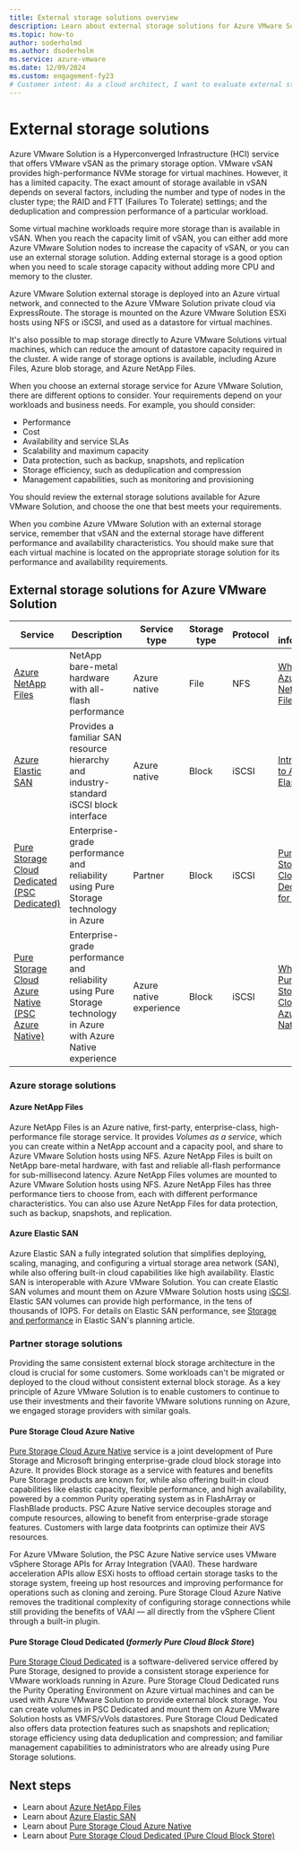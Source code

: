 ```yaml
---
title: External storage solutions overview
description: Learn about external storage solutions for Azure VMware Solution private cloud.
ms.topic: how-to
author: soderholmd
ms.author: dsoderholm
ms.service: azure-vmware
ms.date: 12/09/2024
ms.custom: engagement-fy23
# Customer intent: As a cloud architect, I want to evaluate external storage solutions for Azure VMware Solution, so that I can determine the best option to meet my workloads' performance, capacity, and data protection requirements.
---
```

 
# External storage solutions

Azure VMware Solution is a Hyperconverged Infrastructure (HCI) service that offers VMware vSAN as the primary storage option. VMware vSAN provides high-performance NVMe storage for virtual machines. However, it has a limited capacity. The exact amount of storage available in vSAN depends on several factors, including the number and type of nodes in the cluster type; the RAID and FTT (Failures To Tolerate) settings; and the deduplication and compression performance of a particular workload. 

Some virtual machine workloads require more storage than is available in vSAN. When you reach the capacity limit of vSAN, you can either add more Azure VMware Solution nodes to increase the capacity of vSAN, or you can use an external storage solution. Adding external storage is a good option when you need to scale storage capacity without adding more CPU and memory to the cluster.

Azure VMware Solution external storage is deployed into an Azure virtual network, and connected to the Azure VMware Solution private cloud via ExpressRoute. The storage is mounted on the Azure VMware Solution ESXi hosts using NFS or iSCSI, and used as a datastore for virtual machines.

It's also possible to map storage directly to Azure VMware Solutions virtual machines, which can reduce the amount of datastore capacity required in the cluster. A wide range of storage options is available, including Azure Files, Azure blob storage, and Azure NetApp Files.

When you choose an external storage service for Azure VMware Solution, there are different options to consider. Your requirements depend on your workloads and business needs. For example, you should consider:

- Performance
- Cost
- Availability and service SLAs
- Scalability and maximum capacity
- Data protection, such as backup, snapshots, and replication
- Storage efficiency, such as deduplication and compression
- Management capabilities, such as monitoring and provisioning

You should review the external storage solutions available for Azure VMware Solution, and choose the one that best meets your requirements.

When you combine Azure VMware Solution with an external storage service, remember that vSAN and the external storage have different performance and availability characteristics. You should make sure that each virtual machine is located on the appropriate storage solution for its performance and availability requirements.

## External storage solutions for Azure VMware Solution 

|Service|Description|Service type|Storage type|Protocol|More information|
|-|-|-|-|-|-|
|[Azure NetApp Files](./attach-azure-netapp-files-to-azure-vmware-solution-hosts.md)|NetApp bare-metal hardware with all-flash performance|Azure native|File|NFS|[What is Azure NetApp Files?](../azure-netapp-files/azure-netapp-files-introduction.md)|
|[Azure Elastic SAN](./configure-azure-elastic-san.md)|Provides a familiar SAN resource hierarchy and industry-standard iSCSI block interface|Azure native|Block|iSCSI|[Introduction to Azure Elastic SAN](../storage/elastic-san/elastic-san-introduction.md)|
|[Pure Storage Cloud Dedicated (PSC Dedicated)](./configure-pure-cloud-block-store.md)|Enterprise-grade performance and reliability using Pure Storage technology in Azure|Partner|Block|iSCSI|[Pure Storage Cloud Dedicated for Azure](https://support.purestorage.com/bundle/m_pscd_for_azure/page/pure_storage_cloud/pscd_for_azure/topics/t_pscd_for_azure_overview.html)|
|[Pure Storage Cloud Azure Native (PSC Azure Native)](./configure-azure-native-pure-storage-cloud.md)|Enterprise-grade performance and reliability using Pure Storage technology in Azure with Azure Native experience|Azure native experience|Block|iSCSI|[What is Pure Storage Cloud Azure Native?](https://support.purestorage.com/bundle/m_pure_storage_cloud_azure_native/page/pure_storage_cloud/pure_storage_cloud_azure_native/topics/c_what_is_pscan.html)|

### Azure storage solutions

#### Azure NetApp Files

Azure NetApp Files is an Azure native, first-party, enterprise-class, high-performance file storage service. It provides _Volumes as a service_, which you can create within a NetApp account and a capacity pool, and share to Azure VMware Solution hosts using NFS. Azure NetApp Files is built on NetApp bare-metal hardware, with fast and reliable all-flash performance for sub-millisecond latency. Azure NetApp Files volumes are mounted to Azure VMware Solution hosts using NFS. Azure NetApp Files has three performance tiers to choose from, each with different performance characteristics. You can also use Azure NetApp Files for data protection, such as backup, snapshots, and replication. 

#### Azure Elastic SAN

Azure Elastic SAN a fully integrated solution that simplifies deploying, scaling, managing, and configuring a virtual storage area network (SAN), while also offering built-in cloud capabilities like high availability. Elastic SAN is interoperable with Azure VMware Solution. You can create Elastic SAN volumes and mount them on Azure VMware Solution hosts using [iSCSI](https://wikipedia.org/wiki/ISCSI). Elastic SAN volumes can provide high performance, in the tens of thousands of IOPS. For details on Elastic SAN performance, see [Storage and performance](../storage/elastic-san/elastic-san-planning.md#storage-and-performance) in Elastic SAN's planning article.

### Partner storage solutions

Providing the same consistent external block storage architecture in the cloud is crucial for some customers. Some workloads can't be migrated or deployed to the cloud without consistent external block storage. As a key principle of Azure VMware Solution is to enable customers to continue to use their investments and their favorite VMware solutions running on Azure, we engaged storage providers with similar goals. 

#### Pure Storage Cloud Azure Native 

[Pure Storage Cloud Azure Native](../azure-vmware/configure-azure-native-pure-storage-cloud.md) service is a joint development of Pure Storage and Microsoft bringing enterprise-grade cloud block storage into Azure. It provides Block storage as a service with features and benefits Pure Storage products are known for, while also offering built-in cloud capabilities like elastic capacity, flexible performance, and high availability, powered by a common Purity operating system as in FlashArray or FlashBlade products. PSC Azure Native service decouples storage and compute resources, allowing to benefit from enterprise-grade storage features. Customers with large data footprints can optimize their AVS resources.

For Azure VMware Solution, the PSC Azure Native service uses VMware vSphere Storage APIs for Array Integration (VAAI). These hardware acceleration APIs allow ESXi hosts to offload certain storage tasks to the storage system, freeing up host resources and improving performance for operations such as cloning and zeroing. Pure Storage Cloud Azure Native removes the traditional complexity of configuring storage connections while still providing the benefits of VAAI — all directly from the vSphere Client through a built-in plugin.

#### Pure Storage Cloud Dedicated (*formerly Pure Cloud Block Store*)

[Pure Storage Cloud Dedicated](../azure-vmware/configure-pure-cloud-block-store.md) is a software-delivered service offered by Pure Storage, designed to provide a consistent storage experience for VMware workloads running in Azure. Pure Storage Cloud Dedicated runs the Purity Operating Environment on Azure virtual machines and can be used with Azure VMware Solution to provide external block storage. You can create volumes in PSC Dedicated and mount them on Azure VMware Solution hosts as VMFS/vVols datastores. Pure Storage Cloud Dedicated also offers data protection features such as snapshots and replication; storage efficiency using data deduplication and compression; and familiar management capabilities to administrators who are already using Pure Storage solutions.

## Next steps

- Learn about [Azure NetApp Files](./attach-azure-netapp-files-to-azure-vmware-solution-hosts.md)
- Learn about [Azure Elastic SAN](./configure-azure-elastic-san.md)
- Learn about [Pure Storage Cloud Azure Native](./configure-azure-native-pure-storage-cloud.md)
- Learn about [Pure Storage Cloud Dedicated (Pure Cloud Block Store)](./configure-pure-cloud-block-store.md)

